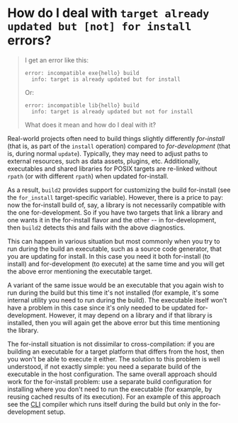 # How do I deal with `target already updated but [not] for install` errors?

> I get an error like this:
>
> ```
> error: incompatible exe{hello} build
>   info: target is already updated but for install
> ```
>
> Or:
>
> ```
> error: incompatible lib{hello} build
>   info: target is already updated but not for install
> ```
>
> What does it mean and how do I deal with it?

Real-world projects often need to build things slightly differently
_for-install_ (that is, as part of the `install` operation) compared to
_for-development_ (that is, during normal `update`). Typically, they may need
to adjust paths to external resources, such as data assets, plugins, etc.
Additionally, executables and shared libraries for POSIX targets are re-linked
without `rpath` (or with different `rpath`) when updated for-install.

As a result, `build2` provides support for customizing the build for-install
(see the `for_install` target-specific variable). However, there is a price to
pay: now the for-install build of, say, a library is not necessarily
compatible with the one for-development. So if you have two targets that link
a library and one wants it in the for-install flavor and the other -- in
for-development, then `build2` detects this and fails with the above
diagnostics.

This can happen in various situation but most commonly when you try to run
during the build an executable, such as a source code generator, that you are
updating for install. In this case you need it both for-install (to install)
and for-development (to execute) at the same time and you will get the above
error mentioning the executable target.

A variant of the same issue would be an executable that you again wish to run
during the build but this time it's not installed (for example, it's some
internal utility you need to run during the build). The executable itself
won't have a problem in this case since it's only needed to be updated
for-development. However, it may depend on a library and if that library is
installed, then you will again get the above error but this time mentioning
the library.

The for-install situation is not dissimilar to cross-compilation: if you are
building an executable for a target platform that differs from the host, then
you won't be able to execute it either. The solution to this problem is well
understood, if not exactly simple: you need a separate build of the executable
in the host configuration. The same overall approach should work for the
for-install problem: use a separate build configuration for installing where
you don't need to run the executable (for example, by reusing cached results
of its execution). For an example of this approach see the
[CLI](https://github.com/codesynthesis-com/cli) compiler which runs itself
during the build but only in the for-development setup.
